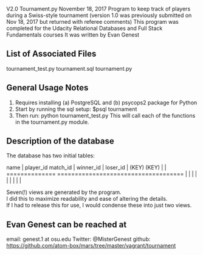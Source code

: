 V2.0  Tournament.py   November 18, 2017
Program to keep track of players during a Swiss-style tournament
(version 1.0 was previously submitted on Nov 18, 2017 but returned with referee comments)
This program was completed for the Udacity Relational Databases and Full Stack Fundamentals courses  It was written by Evan Genest    

List of Associated Files
-----------------------
tournament_test.py
tournament.sql
tournament.py

General Usage Notes
-----------------------
1.  Requires installing (a) PostgreSQL and (b) psycops2 package for Python
2.  Start by running the sql setup:     $psql tournament
3.  Then run: python tournament_test.py  This will call each of the functions in the tournament.py module.



Description of the database
-----------------------

The database has two initial tables:

name | player_id      match_id  |  winner_id  |  loser_id 
		 | (KEY)      		(KEY)		  |  						| 
==============				====================================
		 |													|							|
		 |													|							|
		 |													|							|

Seven(!) views are generated by the program.   
I did this to maximize readability and ease of altering the details.  
If I had to release this for use, I would condense these into just two views.



Evan Genest can be reached at
-----------------------
email: genest.1 at osu.edu
Twitter: @MisterGenest
github: https://github.com/atom-box/mars/tree/master/vagrant/tournament 





